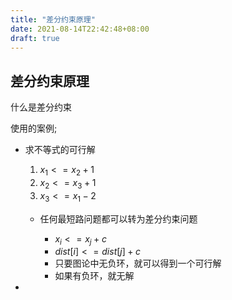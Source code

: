 ```yaml
---
title: "差分约束原理"
date: 2021-08-14T22:42:48+08:00
draft: true
---
```




## 差分约束原理



什么是差分约束



使用的案例;

- 求不等式的可行解

  1.  $x_1<=x_2+1$
  2. $x_2<=x_3+1$
  3. $x_3<=x_1-2$

  - 任何最短路问题都可以转为差分约束问题

    - $x_i<=x_j+c$
    - $dist[i] <= dist[j] + c$
    - 只要图论中无负环，就可以得到一个可行解
    - 如果有负环，就无解

    

    

- 



